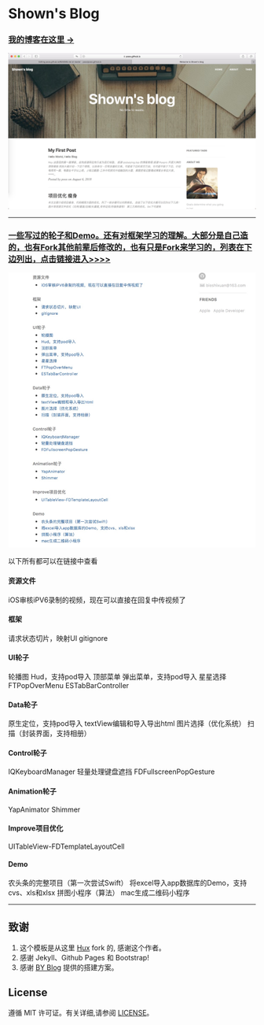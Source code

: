 # Shown's Blog

> 

### [我的博客在这里 &rarr;](https://poos.github.io)

![](img/readme-home.png)

---

### [一些写过的轮子和Demo。还有对框架学习的理解。大部分是自己造的，也有Fork其他前辈后修改的，也有只是Fork来学习的，列表在下边列出，点击链接进入>>>>](https://poos.github.io/about/)


![](img/readme-about.png)

以下所有都可以在链接中查看

#### 资源文件

iOS审核iPV6录制的视频，现在可以直接在回复中传视频了
#### 框架

请求状态切片，映射UI
gitignore
#### UI轮子

轮播图
Hud，支持pod导入
顶部菜单
弹出菜单，支持pod导入
星星选择
FTPopOverMenu
ESTabBarController
#### Data轮子

原生定位，支持pod导入
textView编辑和导入导出html
图片选择（优化系统）
扫描（封装界面，支持相册）
#### Control轮子

IQKeyboardManager
轻量处理键盘遮挡
FDFullscreenPopGesture
#### Animation轮子

YapAnimator
Shimmer
#### Improve项目优化

UITableView-FDTemplateLayoutCell
#### Demo

农头条的完整项目（第一次尝试Swift）
将excel导入app数据库的Demo，支持cvs、xls和xlsx
拼图小程序（算法）
mac生成二维码小程序

---

## 致谢

1. 这个模板是从这里 [Hux](https://github.com/Huxpro/huxpro.github.io) fork 的, 感谢这个作者。 
2. 感谢 Jekyll、Github Pages 和 Bootstrap!
3. 感谢 [BY Blog](http://qiubaiying.top/2017/02/06/快速搭建个人博客/) 提供的搭建方案。 

## License

遵循 MIT 许可证。有关详细,请参阅 [LICENSE](https://github.com/qiubaiying/qiubaiying.github.io/blob/master/LICENSE)。

